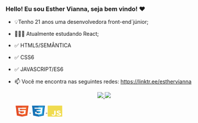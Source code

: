 ### Hello! Eu sou Esther Vianna, seja bem vindo! ❤️

- 💡Tenho 21 anos uma desenvolvedora front-end´júnior;
- 👩🏽‍💻 Atualmente estudando React;
- ✅ HTML5/SEMÂNTICA
- ✅ CSS6
- ✅ JAVASCRIPT/ES6
- 📫 Você me encontra nas seguintes redes: https://linktr.ee/esthervianna

  <div align="center">
    <a href="https://github.com/EstherVianna">
    <img height="180em" src="https://github-readme-stats.vercel.app/api?username=EstherVianna&show_icons=true&theme=buefy&include_all_commits=true&count_private=true"/>
    <img height="180em" src="https://github-readme-stats.vercel.app/api/top-langs/?username=EstherVianna&layout=compact&langs_count=7&theme=buefy"/>
  </div>
  <div style="display: inline_block"> <br>
    <img align="center" alt="Esther-HTML" height="30" width="40" src="https://raw.githubusercontent.com/devicons/devicon/master/icons/html5/html5-original.svg">
    <img align="center" alt="Esther-CSS" height="30" width="40" src="https://raw.githubusercontent.com/devicons/devicon/master/icons/css3/css3-original.svg">
    <img align="center" alt="Esther-Js" height="30" width="40" src="https://raw.githubusercontent.com/devicons/devicon/master/icons/javascript/javascript-plain.svg">
  </div>
